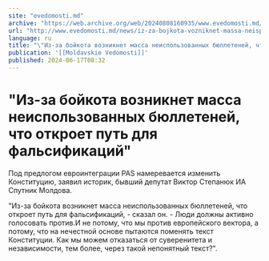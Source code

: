 ```yaml
---
site: "evedomosti.md"
archive: "https://web.archive.org/web/20240808160935/www.evedomosti.md/news/iz-za-bojkota-vozniknet-massa-neispolzovannyh-byulletenej-ch"
url: "http://www.evedomosti.md/news/iz-za-bojkota-vozniknet-massa-neispolzovannyh-byulletenej-ch"
language: ru
title: "\"Из-за бойкота возникнет масса неиспользованных бюллетеней, что откроет путь для фальсификаций\""
publication: '[[Moldavskie Vedomosti]]'
published: 2024-06-17T08:32
---
```


# "Из-за бойкота возникнет масса неиспользованных бюллетеней, что откроет путь для фальсификаций"

Под предлогом евроинтеграции PAS намеревается изменить Конституцию, заявил историк, бывший депутат Виктор Степанюк ИА Спутник Молдова.

"Из-за бойкота возникнет масса неиспользованных бюллетеней, что откроет путь для фальсификаций, - сказал он. - Люди должны активно голосовать против.И не потому, что мы против европейского вектора, а потому, что на нечестной основе пытаются поменять текст Конституции. Как мы можем отказаться от суверенитета и независимости, тем более, через такой непонятный текст?".